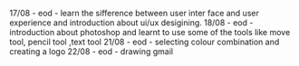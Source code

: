17/08 - eod - learn the sifference between user inter face and user experience and introduction about ui/ux desigining.
18/08 - eod - introduction about photoshop and learnt to use some of the tools like move tool, pencil tool ,text tool 
21/08 - eod - selecting colour combination and creating a logo
22/08 - eod - drawing gmail 

